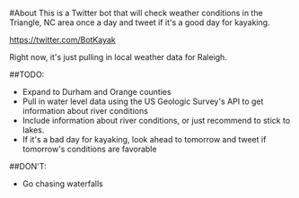 #About
This is a Twitter bot that will check weather conditions in the Triangle, NC area once a day and tweet if it's a good day for kayaking. 

https://twitter.com/BotKayak

Right now, it's just pulling in local weather data for Raleigh. 

##TODO:
- Expand to Durham and Orange counties
- Pull in water level data using the US Geologic Survey's API to get information about river conditions
- Include information about river conditions, or just recommend to stick to lakes. 
- If it's a bad day for kayaking, look ahead to tomorrow and tweet if tomorrow's conditions are favorable

##DON'T:
- Go chasing waterfalls
